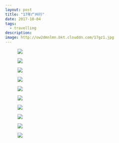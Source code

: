 ```yaml
---
layout: post
title: "17年广州行"
date: 2017-10-04
tags:
  - travelling
description: 
image: http://ow2dmnlmn.bkt.clouddn.com/17gz1.jpg
---
```

<figure>
  <img src="http://ow2dmnlmn.bkt.clouddn.com/17gz2.jpg"/>
</figure>
<figure>
  <img src="http://ow2dmnlmn.bkt.clouddn.com/17gz3.jpg"/>
</figure>
<figure>
  <img src="http://ow2dmnlmn.bkt.clouddn.com/17gz4.jpg"/>
</figure>
<figure>
  <img src="http://ow2dmnlmn.bkt.clouddn.com/17gz5.jpg"/>
</figure>
<figure>
  <img src="http://ow2dmnlmn.bkt.clouddn.com/17gz6.jpg"/>
</figure>
<figure>
  <img src="http://ow2dmnlmn.bkt.clouddn.com/17gz7.jpg"/>
</figure>
<figure>
  <img src="http://ow2dmnlmn.bkt.clouddn.com/17gz8.jpg"/>
</figure>
<figure>
  <img src="http://ow2dmnlmn.bkt.clouddn.com/17gz9.jpg"/>
</figure>
<figure>
  <img src="http://ow2dmnlmn.bkt.clouddn.com/17gz10.jpg"/>
</figure>
<figure>
  <img src="http://ow2dmnlmn.bkt.clouddn.com/17gz11.jpg"/>
</figure>